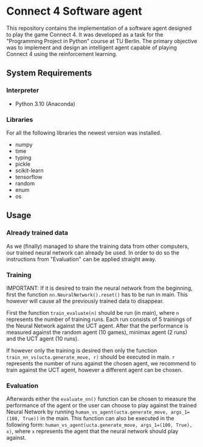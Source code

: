 # Connect 4 Software agent

This repository contains the implementation of a software agent designed to play the game Connect 4. It was developed as a task for the "Programming Project in Python" course at TU Berlin. The primary objective was to implement and design an intelligent agent capable of playing Connect 4 using the reinforcement learning.

## System Requirements

### Interpreter
* Python 3.10 (Anaconda)

### Libraries
For all the following libraries the newest version was installed.
* numpy
* time
* typing
* pickle
* scikit-learn
* tensorflow
* random
* enum
* os

## Usage

### Already trained data
As we (finally) managed to share the training data from other computers, our trained neural network can already be 
used. In order to do so the instructions from "Evaluation" can be applied straight away.

### Training
IMPORTANT: If it is desired to train the neural network from the beginning, first the function 
``nn.NeuralNetwork().reset()`` has to be run in main. This however will cause all the previously trained data to 
disappear.

First the function ``train_evaluate(n)`` should be run (in main), where ``n`` represents the number of training runs.
Each run consists of 5 trainings of the Neural Network against the UCT agent. After that the performance is
measured against the random agent (10 games), minimax agent (2 runs) and the UCT agent (10 runs).

If however only the training is desired then only the function ``train_nn_vs(ucta.generate_move, r)`` should be
executed in main. ``r`` represents the number of runs against the chosen agent, we recommend to train against the
UCT agent, however a different agent can be chosen.

### Evaluation
Afterwards either the ``evaluate_nn()`` function can be chosen to measure the performance of the agent or the user
can choose to play against the trained Neural Network by running
``human_vs_agent(ucta.generate_move, args_1=(100, True))`` in the main. This function can also be executed in the
following form: ``human_vs_agent(ucta.generate_move, args_1=(100, True), x)``, where ``x`` represents the agent
that the neural network should play against.
